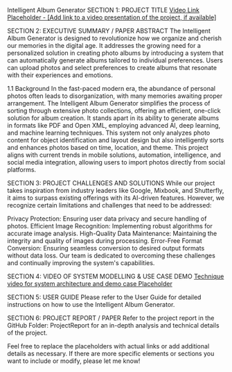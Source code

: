 Intelligent Album Generator
SECTION 1: PROJECT TITLE
[Video Link Placeholder - [Add link to a video presentation of the project, if available]](https://youtu.be/-L9mqh4XUWo)

SECTION 2: EXECUTIVE SUMMARY / PAPER ABSTRACT
The Intelligent Album Generator is designed to revolutionize how we organize and cherish our memories in the digital age. It addresses the growing need for a personalized solution in creating photo albums by introducing a system that can automatically generate albums tailored to individual preferences. Users can upload photos and select preferences to create albums that resonate with their experiences and emotions.

1.1 Background
In the fast-paced modern era, the abundance of personal photos often leads to disorganization, with many memories awaiting proper arrangement. The Intelligent Album Generator simplifies the process of sorting through extensive photo collections, offering an efficient, one-click solution for album creation. It stands apart in its ability to generate albums in formats like PDF and Open XML, employing advanced AI, deep learning, and machine learning techniques. This system not only analyzes photo content for object identification and layout design but also intelligently sorts and enhances photos based on time, location, and theme. This project aligns with current trends in mobile solutions, automation, intelligence, and social media integration, allowing users to import photos directly from social platforms.

SECTION 3: PROJECT CHALLENGES AND SOLUTIONS
While our project takes inspiration from industry leaders like Google, Mixbook, and Shutterfly, it aims to surpass existing offerings with its AI-driven features. However, we recognize certain limitations and challenges that need to be addressed:

Privacy Protection: Ensuring user data privacy and secure handling of photos.
Efficient Image Recognition: Implementing robust algorithms for accurate image analysis.
High-Quality Data Maintenance: Maintaining the integrity and quality of images during processing.
Error-Free Format Conversion: Ensuring seamless conversion to desired output formats without data loss.
Our team is dedicated to overcoming these challenges and continually improving the system's capabilities.

SECTION 4: VIDEO OF SYSTEM MODELLING & USE CASE DEMO
[Technique video for system architecture and demo case Placeholder](https://youtu.be/vbuaxch2F8I)

SECTION 5: USER GUIDE
Please refer to the User Guide for detailed instructions on how to use the Intelligent Album Generator.

SECTION 6: PROJECT REPORT / PAPER
Refer to the project report in the GitHub Folder: ProjectReport for an in-depth analysis and technical details of the project.

Feel free to replace the placeholders with actual links or add additional details as necessary. If there are more specific elements or sections you want to include or modify, please let me know!

